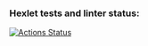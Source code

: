 ### Hexlet tests and linter status:
[![Actions Status](https://github.com/sergeysuprunchuk/algorithms-project-69/actions/workflows/hexlet-check.yml/badge.svg)](https://github.com/sergeysuprunchuk/algorithms-project-69/actions)